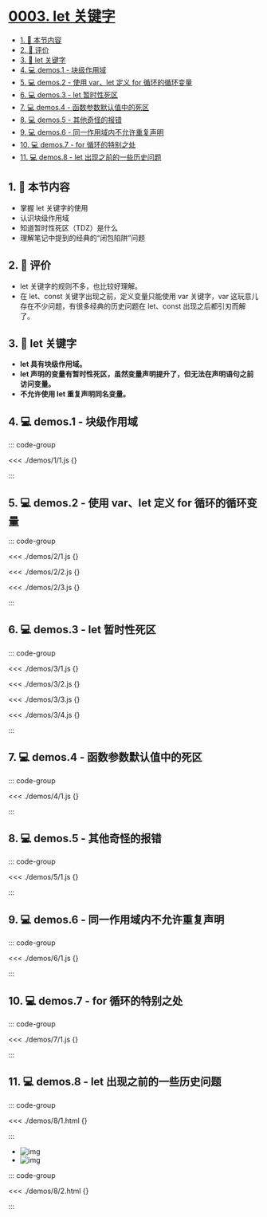# [0003. let 关键字](https://github.com/Tdahuyou/TNotes.javascript/tree/main/notes/0003.%20let%20%E5%85%B3%E9%94%AE%E5%AD%97)

<!-- region:toc -->

- [1. 🎯 本节内容](#1--本节内容)
- [2. 🫧 评价](#2--评价)
- [3. 📒 let 关键字](#3--let-关键字)
- [4. 💻 demos.1 - 块级作用域](#4--demos1---块级作用域)
- [5. 💻 demos.2 - 使用 var、let 定义 for 循环的循环变量](#5--demos2---使用-varlet-定义-for-循环的循环变量)
- [6. 💻 demos.3 - let 暂时性死区](#6--demos3---let-暂时性死区)
- [7. 💻 demos.4 - 函数参数默认值中的死区](#7--demos4---函数参数默认值中的死区)
- [8. 💻 demos.5 - 其他奇怪的报错](#8--demos5---其他奇怪的报错)
- [9. 💻 demos.6 - 同一作用域内不允许重复声明](#9--demos6---同一作用域内不允许重复声明)
- [10. 💻 demos.7 - for 循环的特别之处](#10--demos7---for-循环的特别之处)
- [11. 💻 demos.8 - let 出现之前的一些历史问题](#11--demos8---let-出现之前的一些历史问题)

<!-- endregion:toc -->

## 1. 🎯 本节内容

- 掌握 let 关键字的使用
- 认识块级作用域
- 知道暂时性死区（TDZ）是什么
- 理解笔记中提到的经典的“闭包陷阱”问题

## 2. 🫧 评价

- let 关键字的规则不多，也比较好理解。
- 在 let、const 关键字出现之前，定义变量只能使用 var 关键字，var 这玩意儿存在不少问题，有很多经典的历史问题在 let、const 出现之后都引刃而解了。

## 3. 📒 let 关键字

- **let 具有块级作用域。**
- **let 声明的变量有暂时性死区，虽然变量声明提升了，但无法在声明语句之前访问变量。**
- **不允许使用 let 重复声明同名变量。**

## 4. 💻 demos.1 - 块级作用域

::: code-group

<<< ./demos/1/1.js {}

:::

## 5. 💻 demos.2 - 使用 var、let 定义 for 循环的循环变量

::: code-group

<<< ./demos/2/1.js {}

<<< ./demos/2/2.js {}

<<< ./demos/2/3.js {}

:::

## 6. 💻 demos.3 - let 暂时性死区

::: code-group

<<< ./demos/3/1.js {}

<<< ./demos/3/2.js {}

<<< ./demos/3/3.js {}

<<< ./demos/3/4.js {}

:::

## 7. 💻 demos.4 - 函数参数默认值中的死区

::: code-group

<<< ./demos/4/1.js {}

:::

## 8. 💻 demos.5 - 其他奇怪的报错

::: code-group

<<< ./demos/5/1.js {}

:::

## 9. 💻 demos.6 - 同一作用域内不允许重复声明

::: code-group

<<< ./demos/6/1.js {}

:::

## 10. 💻 demos.7 - for 循环的特别之处

::: code-group

<<< ./demos/7/1.js {}

:::

## 11. 💻 demos.8 - let 出现之前的一些历史问题

::: code-group

<<< ./demos/8/1.html {}

:::

- ![img](https://cdn.jsdelivr.net/gh/tnotesjs/imgs@main/2024-12-27-14-15-51.png)
- ![img](https://cdn.jsdelivr.net/gh/tnotesjs/imgs@main/2024-12-27-14-15-58.png)

::: code-group

<<< ./demos/8/2.html {}

:::
